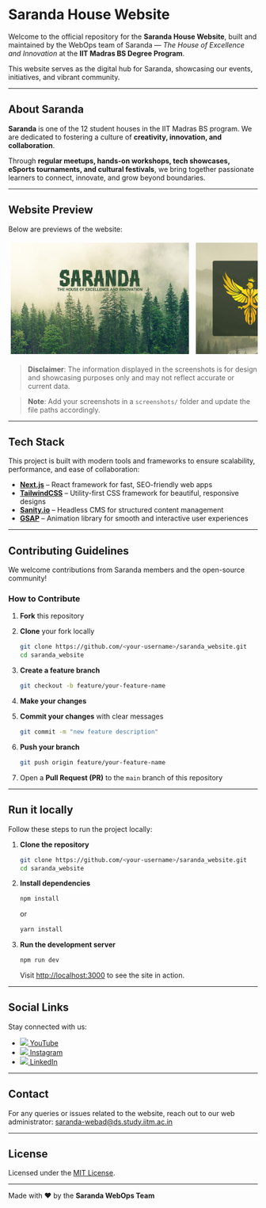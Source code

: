 # Saranda House Website

Welcome to the official repository for the **Saranda House Website**, built and maintained by the WebOps team of Saranda — *The House of Excellence and Innovation* at the **IIT Madras BS Degree Program**.

This website serves as the digital hub for Saranda, showcasing our events, initiatives, and vibrant community.

---

## About Saranda

**Saranda** is one of the 12 student houses in the IIT Madras BS program.
We are dedicated to fostering a culture of **creativity, innovation, and collaboration**.

Through **regular meetups, hands-on workshops, tech showcases, eSports tournaments, and cultural festivals**, we bring together passionate learners to connect, innovate, and grow beyond boundaries.

---

## Website Preview

Below are previews of the website:

<div style="overflow-x: auto; white-space: nowrap; padding: 5px;">
  <img src="screenshots/hero.jpg" width="360" style="display: inline-block; margin-right: 10px;">
  <img src="screenshots/about.jpg" width="360" style="display: inline-block; margin-right: 10px;">
  <img src="screenshots/featured.jpg" width="360" style="display: inline-block; margin-right: 10px;">
  <img src="screenshots/communities.jpg" width="360" style="display: inline-block; margin-right: 10px;">
  <img src="screenshots/uhc.jpg" width="360" style="display: inline-block; margin-right: 10px;">
  <img src="screenshots/lhc.jpg" width="360" style="display: inline-block; margin-right: 10px;">
  <img src="screenshots/events.jpg" width="360" style="display: inline-block; margin-right: 10px;">
  <img src="screenshots/meetups.jpg" width="360" style="display: inline-block; margin-right: 10px;">
  <img src="screenshots/artgallery.jpg" width="360" style="display: inline-block; margin-right: 10px;">
</div>

> **Disclaimer**: The information displayed in the screenshots is for design and showcasing purposes only and may not reflect accurate or current data.

> **Note**: Add your screenshots in a `screenshots/` folder and update the file paths accordingly.

---

## Tech Stack

This project is built with modern tools and frameworks to ensure scalability, performance, and ease of collaboration:

* [**Next.js**](https://nextjs.org/) – React framework for fast, SEO-friendly web apps
* [**TailwindCSS**](https://tailwindcss.com/) – Utility-first CSS framework for beautiful, responsive designs
* [**Sanity.io**](https://www.sanity.io/) – Headless CMS for structured content management
* [**GSAP**](https://greensock.com/gsap/) – Animation library for smooth and interactive user experiences

---

## Contributing Guidelines

We welcome contributions from Saranda members and the open-source community!

### How to Contribute

1. **Fork** this repository
2. **Clone** your fork locally

   ```bash
   git clone https://github.com/<your-username>/saranda_website.git
   cd saranda_website
   ```
3. **Create a feature branch**

   ```bash
   git checkout -b feature/your-feature-name
   ```
4. **Make your changes**
5. **Commit your changes** with clear messages

   ```bash
   git commit -m "new feature description"
   ```
6. **Push your branch**

   ```bash
   git push origin feature/your-feature-name
   ```
7. Open a **Pull Request (PR)** to the `main` branch of this repository

---

## Run it locally

Follow these steps to run the project locally:

1. **Clone the repository**

   ```bash
   git clone https://github.com/<your-username>/saranda_website.git
   cd saranda_website
   ```

2. **Install dependencies**

   ```bash
   npm install
   ```

   or

   ```bash
   yarn install
   ```

3. **Run the development server**

   ```bash
   npm run dev
   ```

   Visit [http://localhost:3000](http://localhost:3000) to see the site in action.

---

## Social Links

Stay connected with us:

* [<img src="https://upload.wikimedia.org/wikipedia/commons/4/42/YouTube_icon_%282013-2017%29.png" width="20"> YouTube](https://www.youtube.com/@saranda_iitm)
* [<img src="https://upload.wikimedia.org/wikipedia/commons/a/a5/Instagram_icon.png" width="20"> Instagram](https://www.instagram.com/iitm_saranda/)
* [<img src="https://upload.wikimedia.org/wikipedia/commons/c/ca/LinkedIn_logo_initials.png" width="20"> LinkedIn](https://www.linkedin.com/company/saranda-house)

---

## Contact

For any queries or issues related to the website, reach out to our web administrator: [saranda-webad@ds.study.iitm.ac.in](mailto:saranda-webad@ds.study.iitm.ac.in )

---

## License

Licensed under the [MIT License](./LICENSE.md).

---

Made with ❤️ by the **Saranda WebOps Team**
